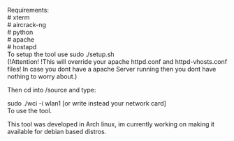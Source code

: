 Requirements:
<br>	# xterm
<br>	# aircrack-ng
<br>	# python
<br>	# apache
<br>	# hostapd
<br>To setup the tool use sudo ./setup.sh
<br>(!Attention! !This will override your apache httpd.conf and httpd-vhosts.conf files! In case you dont have a apache Server running then you dont have nothing to worry about.)

Then cd into /source and type: <br>

sudo ./wci -i wlan1 [or write instead your network card]
<br>To use the tool.


This tool was developed in Arch linux, im currently working on making it available for debian based distros.
